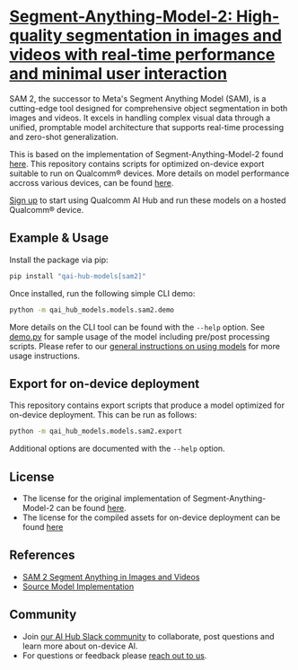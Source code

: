 # [Segment-Anything-Model-2: High-quality segmentation in images and videos with real-time performance and minimal user interaction](https://aihub.qualcomm.com/models/sam2)

SAM 2, the successor to Meta's Segment Anything Model (SAM), is a cutting-edge tool designed for comprehensive object segmentation in both images and videos. It excels in handling complex visual data through a unified, promptable model architecture that supports real-time processing and zero-shot generalization.

This is based on the implementation of Segment-Anything-Model-2 found [here](https://github.com/facebookresearch/sam2). This repository contains scripts for optimized on-device
export suitable to run on Qualcomm® devices. More details on model performance
accross various devices, can be found [here](https://aihub.qualcomm.com/models/sam2).

[Sign up](https://myaccount.qualcomm.com/signup) to start using Qualcomm AI Hub and run these models on a hosted Qualcomm® device.




## Example & Usage

Install the package via pip:
```bash
pip install "qai-hub-models[sam2]"
```


Once installed, run the following simple CLI demo:

```bash
python -m qai_hub_models.models.sam2.demo
```
More details on the CLI tool can be found with the `--help` option. See
[demo.py](demo.py) for sample usage of the model including pre/post processing
scripts. Please refer to our [general instructions on using
models](../../../#getting-started) for more usage instructions.

## Export for on-device deployment

This repository contains export scripts that produce a model optimized for
on-device deployment. This can be run as follows:

```bash
python -m qai_hub_models.models.sam2.export
```
Additional options are documented with the `--help` option.


## License
* The license for the original implementation of Segment-Anything-Model-2 can be found
  [here](https://github.com/facebookresearch/sam2/blob/main/LICENSE).
* The license for the compiled assets for on-device deployment can be found [here](https://qaihub-public-assets.s3.us-west-2.amazonaws.com/qai-hub-models/Qualcomm+AI+Hub+Proprietary+License.pdf)


## References
* [SAM 2 Segment Anything in Images and Videos](https://arxiv.org/abs/2408.00714)
* [Source Model Implementation](https://github.com/facebookresearch/sam2)



## Community
* Join [our AI Hub Slack community](https://aihub.qualcomm.com/community/slack) to collaborate, post questions and learn more about on-device AI.
* For questions or feedback please [reach out to us](mailto:ai-hub-support@qti.qualcomm.com).
